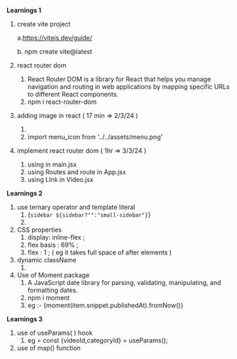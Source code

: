 **Learnings 1**

1. create vite project
    
    a.https://vitejs.dev/guide/
    
    b. npm create vite@latest
    
2. react router dom
    1. React Router DOM is a library for React that helps you manage navigation and routing in web applications by mapping specific URLs to different React components.
    2. npm i react-router-dom
3. adding image in react ( 17 min ⇒ 2/3/24 )
    1. <img src={menu_icon} alt="" />
    2. import menu_icon from '../../assets/menu.png'
4. implement react router dom ( 1hr ⇒ 3/3/24 )
    1. using </BrowerRouter> in main.jsx
    2. using Routes and route  in App.jsx
    3. using LInk in Video.jsx

**Learnings 2**

1. use ternary operator and template literal 
    1. {`sidebar ${sidebar?"":"small-sidebar"}`}
    2. <div className={`container ${sidebar?"":'large-container'}`}>
2. CSS properties
    1. display: inline-flex ;
    2. flex basis : 69% ; 
    3. flex : 1 ;  ( eg it takes full space of after elements )
3. dynamic className
    1. <div className={`container ${sidebar?"":'large-container'}`}>
4. Use of Moment package 
    1. A JavaScript date library for parsing, validating, manipulating, and formatting dates.
    2. npm i moment
    3. eg :- {moment(item.snippet.publishedAt).fromNow()}
       
**Learnings 3**

1. use of useParams( ) hook 
    1. eg = const {videoId,categoryId} = useParams();
2. use of map() function 
